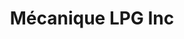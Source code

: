 ---
title: "Mécanique LPG Inc"
url: /saint-donat/mecanique-lpg-inc-rue-principale/
shop: Autowerkstatt
---